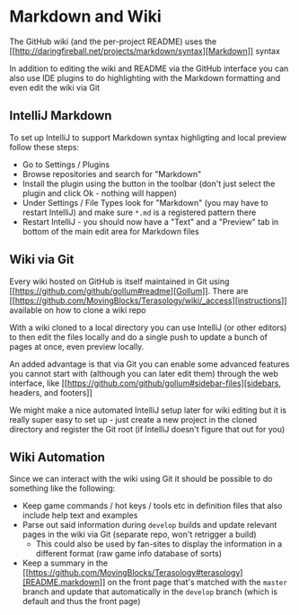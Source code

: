 Markdown and Wiki
===============================

The GitHub wiki (and the per-project README) uses the [[http://daringfireball.net/projects/markdown/syntax][Markdown]] syntax

In addition to editing the wiki and README via the GitHub interface you can also use IDE plugins to do highlighting with the Markdown formatting and even edit the wiki via Git

IntelliJ Markdown
---------

To set up IntelliJ to support Markdown syntax highligting and local preview follow these steps:

* Go to Settings / Plugins
* Browse repositories and search for "Markdown"
* Install the plugin using the button in the toolbar (don't just select the plugin and click Ok - nothing will happen)
* Under Settings / File Types look for "Markdown" (you may have to restart IntelliJ) and make sure `*.md` is a registered pattern there
* Restart IntelliJ - you should now have a "Text" and a "Preview" tab in bottom of the main edit area for Markdown files

Wiki via Git
---------

Every wiki hosted on GitHub is itself maintained in Git using [[https://github.com/github/gollum#readme][Gollum]]. There are [[https://github.com/MovingBlocks/Terasology/wiki/_access][instructions]] available on how to clone a wiki repo

With a wiki cloned to a local directory you can use IntelliJ (or other editors) to then edit the files locally and do a single push to update a bunch of pages at once, even preview locally.

An added advantage is that via Git you can enable some advanced features you cannot start with (although you can later edit them) through the web interface, like [[https://github.com/github/gollum#sidebar-files][sidebars, headers, and footers]]

We might make a nice automated IntelliJ setup later for wiki editing but it is really super easy to set up - just create a new project in the cloned directory and register the Git root (if IntelliJ doesn't figure that out for you)

Wiki Automation
---------

Since we can interact with the wiki using Git it should be possible to do something like the following:

* Keep game commands / hot keys / tools etc in definition files that also include help text and examples
* Parse out said information during `develop` builds and update relevant pages in the wiki via Git (separate repo, won't retrigger a build)
    * This could also be used by fan-sites to display the information in a different format (raw game info database of sorts)
* Keep a summary in the [[https://github.com/MovingBlocks/Terasology#terasology][README.markdown]] on the front page that's matched with the `master` branch and update that automatically in the `develop` branch (which is default and thus the front page)
